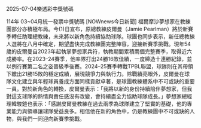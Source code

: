 
2025-07-04樂透彩中獎號碼

                                
114年 03~04月統一發票中獎號碼
                             [NOWnews今日新聞] 福爾摩沙夢想家在教練團部分亦積極布局。今(1)日宣布，原總教練皮爾曼（Jamie Pearlman）將於新賽季轉任助理總教練，未來將以新角色持續協助球隊。球團也同步表示，新任總教練人選將在八月中確定，期望盡快完成教練團完整陣容，迎接新賽季挑戰。現年54歲的皮爾曼自2023年起執掌夢想家兵符，執教期間累積兩個完整賽季，取得近六成勝率。在2023–24賽季，他率隊打出24勝16敗佳績，一度締造十連勝紀錄，並以例行賽第二名之姿晉級季後賽。2024–25賽季轉戰TPBL聯盟，球隊則在其帶領下繳出21勝15敗的穩定成績，展現競爭力與執行力。除戰績亮眼外，皮爾曼在球隊文化建立與年輕球員養成方面同樣貢獻卓著，是球團教練體系中不可或缺的重要一員。對於新角色的轉換，皮爾曼表示：「我將以新的身份持續陪伴夢想家，但我對這支球隊的熱情與責任感沒有改變，會持續盡全力協助球隊成長。」夢想家總經理韓駿鎧也表示：「感謝皮爾曼教練在過去兩季為球隊建立了堅實的基礎，他的專業能力與領導讓球隊受益良多。相信他在新的角色中，仍是教練團中不可或缺的人物，與我們一同迎向新賽季挑戰。